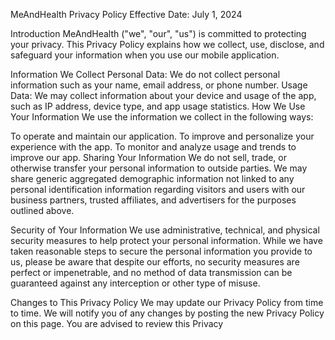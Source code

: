 MeAndHealth Privacy Policy
Effective Date: July 1, 2024

Introduction
MeAndHealth ("we", "our", "us") is committed to protecting your privacy. This Privacy Policy explains how we collect, use, disclose, and safeguard your information when you use our mobile application.

Information We Collect
Personal Data: We do not collect personal information such as your name, email address, or phone number.
Usage Data: We may collect information about your device and usage of the app, such as IP address, device type, and app usage statistics.
How We Use Your Information
We use the information we collect in the following ways:

To operate and maintain our application.
To improve and personalize your experience with the app.
To monitor and analyze usage and trends to improve our app.
Sharing Your Information
We do not sell, trade, or otherwise transfer your personal information to outside parties. We may share generic aggregated demographic information not linked to any personal identification information regarding visitors and users with our business partners, trusted affiliates, and advertisers for the purposes outlined above.

Security of Your Information
We use administrative, technical, and physical security measures to help protect your personal information. While we have taken reasonable steps to secure the personal information you provide to us, please be aware that despite our efforts, no security measures are perfect or impenetrable, and no method of data transmission can be guaranteed against any interception or other type of misuse.

Changes to This Privacy Policy
We may update our Privacy Policy from time to time. We will notify you of any changes by posting the new Privacy Policy on this page. You are advised to review this Privacy
